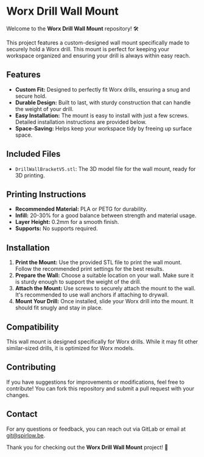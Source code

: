 # Worx Drill Wall Mount

Welcome to the **Worx Drill Wall Mount** repository! 🛠️

This project features a custom-designed wall mount specifically made to securely hold a Worx drill. This mount is perfect for keeping your workspace organized and ensuring your drill is always within easy reach.

## Features

- **Custom Fit:** Designed to perfectly fit Worx drills, ensuring a snug and secure hold.
- **Durable Design:** Built to last, with sturdy construction that can handle the weight of your drill.
- **Easy Installation:** The mount is easy to install with just a few screws. Detailed installation instructions are provided below.
- **Space-Saving:** Helps keep your workspace tidy by freeing up surface space.

## Included Files

- `DrillWallBracketV5.stl`: The 3D model file for the wall mount, ready for 3D printing.

## Printing Instructions

- **Recommended Material:** PLA or PETG for durability.
- **Infill:** 20-30% for a good balance between strength and material usage.
- **Layer Height:** 0.2mm for a smooth finish.
- **Supports:** No supports required.

## Installation

1. **Print the Mount:** Use the provided STL file to print the wall mount. Follow the recommended print settings for the best results.
2. **Prepare the Wall:** Choose a suitable location on your wall. Make sure it is sturdy enough to support the weight of the drill.
3. **Attach the Mount:** Use screws to securely attach the mount to the wall. It's recommended to use wall anchors if attaching to drywall.
4. **Mount Your Drill:** Once installed, slide your Worx drill into the mount. It should fit snugly and stay in place.

## Compatibility

This wall mount is designed specifically for Worx drills. While it may fit other similar-sized drills, it is optimized for Worx models.

## Contributing

If you have suggestions for improvements or modifications, feel free to contribute! You can fork this repository and submit a pull request with your changes.

## Contact

For any questions or feedback, you can reach out via GitLab or email at [git@spirlow.be](mailto:git@spirlow.be).

Thank you for checking out the **Worx Drill Wall Mount** project! 🔧

